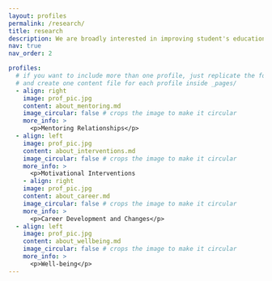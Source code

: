 ```yaml
---
layout: profiles
permalink: /research/
title: research
description: We are broadly interested in improving student's educational experiences. The following are current ongoing research projects. 
nav: true
nav_order: 2

profiles:
  # if you want to include more than one profile, just replicate the following block
  # and create one content file for each profile inside _pages/
  - align: right
    image: prof_pic.jpg
    content: about_mentoring.md
    image_circular: false # crops the image to make it circular
    more_info: >
      <p>Mentoring Relationships</p>
  - align: left
    image: prof_pic.jpg
    content: about_interventions.md
    image_circular: false # crops the image to make it circular
    more_info: >
      <p>Motivational Interventions
    - align: right
    image: prof_pic.jpg
    content: about_career.md
    image_circular: false # crops the image to make it circular
    more_info: >
      <p>Career Development and Changes</p>
  - align: left
    image: prof_pic.jpg
    content: about_wellbeing.md
    image_circular: false # crops the image to make it circular
    more_info: >
      <p>Well-being</p>
---
```

